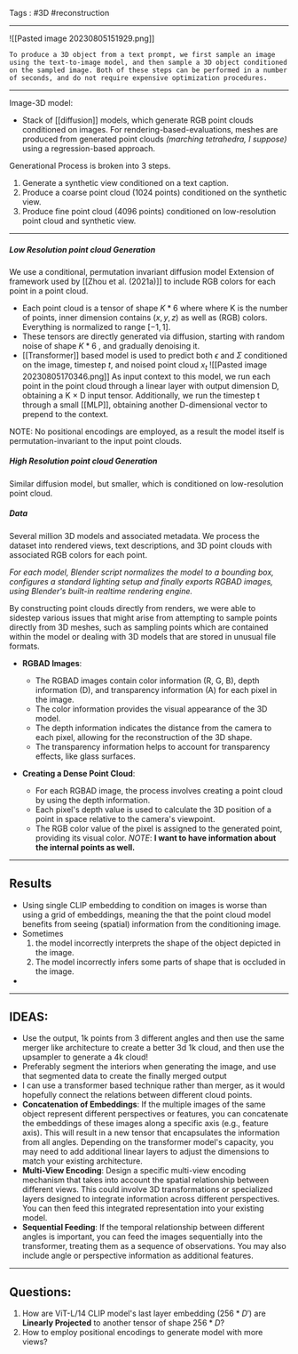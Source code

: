 
Tags : #3D #reconstruction

---

![[Pasted image 20230805151929.png]]

```
To produce a 3D object from a text prompt, we first sample an image using the text-to-image model, and then sample a 3D object conditioned on the sampled image. Both of these steps can be performed in a number of seconds, and do not require expensive optimization procedures.
```

---
Image-3D model:
* Stack of [[diffusion]] models, which generate RGB point clouds conditioned on images. For rendering-based-evaluations, meshes are produced from generated point clouds _(marching tetrahedra, I suppose)_ using a regression-based approach.

Generational Process is broken into 3 steps.
1. Generate a synthetic view conditioned on a text caption.
2. Produce a coarse point cloud (1024 points) conditioned on the synthetic view.
3. Produce fine point cloud (4096 points) conditioned on low-resolution point cloud and synthetic view.

---
##### Low Resolution point cloud Generation
We use a conditional, permutation invariant diffusion model 
Extension of framework used by [[Zhou et al. (2021a)]] to include RGB colors for each point in a point cloud.

- Each point cloud is a tensor of shape $K*6$ where  where K is the number of points, inner dimension contains $(x,y,z)$ as well as (RGB) colors. Everything is normalized to range $[-1,1]$.
- These tensors are directly generated via diffusion, starting with random noise of shape $K*6$ , and gradually denoising it.
- [[Transformer]] based model is used to predict both $\epsilon$ and  $\Sigma$  conditioned on the image, timestep $t$, and noised point cloud $x_t$ 
![[Pasted image 20230805170346.png]]
As input context to this model, we run each point in the point cloud through a linear layer with output dimension D, obtaining a K × D input tensor. Additionally, we run the timestep t through a small [[MLP]], obtaining another D-dimensional vector to prepend to the context.

NOTE: No positional encodings are employed, as a result the model itself is permutation-invariant to the input point clouds.

##### High Resolution point cloud Generation
Similar diffusion model, but smaller, which is conditioned on low-resolution point cloud.

##### Data
Several million 3D models and associated metadata. We process the dataset into rendered views, text descriptions, and 3D point clouds with associated RGB colors for each point.

*For each model, Blender script normalizes the model to a bounding box, configures a standard lighting setup and finally exports RGBAD images, using Blender's built-in realtime rendering engine.*

By constructing point clouds directly from renders, we were able to sidestep various issues that might arise from attempting to sample points directly from 3D meshes, such as sampling points which are contained within the model or dealing with 3D models that are stored in unusual file formats.

- **RGBAD Images**:
    
    - The RGBAD images contain color information (R, G, B), depth information (D), and transparency information (A) for each pixel in the image.
    - The color information provides the visual appearance of the 3D model.
    - The depth information indicates the distance from the camera to each pixel, allowing for the reconstruction of the 3D shape.
    - The transparency information helps to account for transparency effects, like glass surfaces.
- **Creating a Dense Point Cloud**:
    
    - For each RGBAD image, the process involves creating a point cloud by using the depth information.
    - Each pixel's depth value is used to calculate the 3D position of a point in space relative to the camera's viewpoint.
    - The RGB color value of the pixel is assigned to the generated point, providing its visual color.
_NOTE_: **I want to have information about the internal points as well.**

---
## Results
- Using single CLIP embedding to condition on images is worse than using a grid of embeddings, meaning the that the point cloud model benefits from seeing (spatial) information from the conditioning image.
- Sometimes 
	1. the model incorrectly interprets the shape of the object depicted in the image.
	2. The model incorrectly infers some parts of shape that is occluded in the image.
- 
---
## IDEAS: 
- Use the output, 1k points from 3 different angles and then use the same merger like architecture to create a better 3d 1k cloud, and then use the upsampler to generate a 4k cloud!
- Preferably segment the interiors when generating the image, and use that segmented data to create the finally merged output
- I can use a transformer based technique rather than merger, as it would hopefully connect the relations between different cloud points.
- **Concatenation of Embeddings**: If the multiple images of the same object represent different perspectives or features, you can concatenate the embeddings of these images along a specific axis (e.g., feature axis). This will result in a new tensor that encapsulates the information from all angles. Depending on the transformer model's capacity, you may need to add additional linear layers to adjust the dimensions to match your existing architecture.
- **Multi-View Encoding**: Design a specific multi-view encoding mechanism that takes into account the spatial relationship between different views. This could involve 3D transformations or specialized layers designed to integrate information across different perspectives. You can then feed this integrated representation into your existing model.
- **Sequential Feeding**: If the temporal relationship between different angles is important, you can feed the images sequentially into the transformer, treating them as a sequence of observations. You may also include angle or perspective information as additional features.
---
## Questions:
1. How are ViT-L/14 CLIP model's last layer embedding $(256*D')$ are **Linearly Projected** to another tensor of shape $256*D$?
2. How to employ positional encodings to generate model with more views?